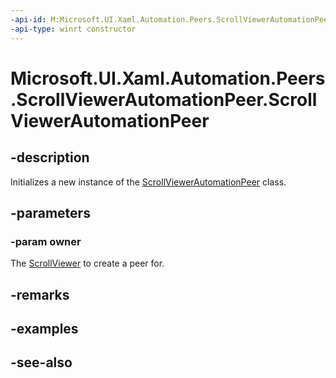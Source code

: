 ```yaml
---
-api-id: M:Microsoft.UI.Xaml.Automation.Peers.ScrollViewerAutomationPeer.#ctor(Microsoft.UI.Xaml.Controls.ScrollViewer)
-api-type: winrt constructor
---
```


<!-- Method syntax
public ScrollViewerAutomationPeer(Windows.UI.Xaml.Controls.ScrollViewer owner)
-->

# Microsoft.UI.Xaml.Automation.Peers.ScrollViewerAutomationPeer.ScrollViewerAutomationPeer

## -description
Initializes a new instance of the [ScrollViewerAutomationPeer](scrollviewerautomationpeer.md) class.

## -parameters
### -param owner
The [ScrollViewer](../microsoft.ui.xaml.controls/scrollviewer.md) to create a peer for.

## -remarks

## -examples

## -see-also
